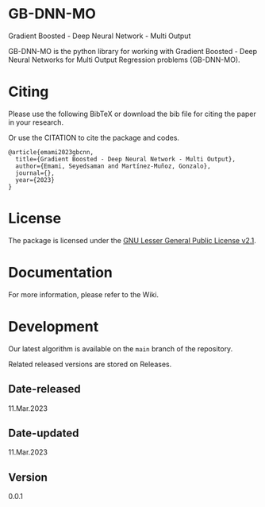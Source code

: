 # GB-DNN-MO

Gradient Boosted - Deep Neural Network - Multi Output


GB-DNN-MO is the python library for working with Gradient Boosted - Deep Neural Networks for Multi Output Regression problems (GB-DNN-MO).


# Citing

Please use the following BibTeX or download the bib file for citing the paper in your research.

Or use the CITATION to cite the package and codes.

```
@article{emami2023gbcnn,
  title={Gradient Boosted - Deep Neural Network - Multi Output},
  author={Emami, Seyedsaman and Martínez-Muñoz, Gonzalo},
  journal={},
  year={2023}
}
```


# License

The package is licensed under the [GNU Lesser General Public License v2.1](https://github.com/GAA-UAM/GBNN/blob/main/LICENSE).

# Documentation

For more information, please refer to the Wiki.


# Development

Our latest algorithm is available on the `main` branch of the repository.

Related released versions are stored on Releases.

## Date-released

11.Mar.2023

## Date-updated

11.Mar.2023

## Version

0.0.1
